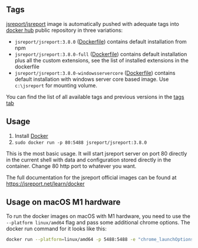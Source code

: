 
Tags
----

[jsreport/jsreport](https://hub.docker.com/r/jsreport/jsreport/) image is automatically pushed with adequate tags into [docker hub](https://www.docker.com/)  public repository in three variations:

- `jsreport/jsreport:3.8.0` ([Dockerfile](https://github.com/jsreport/jsreport/blob/3.8.0/packages/jsreport/docker/default/Dockerfile))  contains default installation from npm
- `jsreport/jsreport:3.8.0-full` ([Dockerfile](https://github.com/jsreport/jsreport/blob/3.8.0/packages/jsreport/docker/full/Dockerfile)) contains default installation plus all the custom extensions, see the list of installed extensions in the dockerfile
- `jsreport/jsreport:3.8.0-windowsservercore` ([Dockerfile](https://github.com/jsreport/jsreport/blob/3.8.0/packages/jsreport/docker/windowsservercore/Dockerfile)) contains default installation with windows server core based image. Use `c:\jsreport` for mounting volume.

You can find the list of all available tags and previous versions in the [tags tab](https://hub.docker.com/r/jsreport/jsreport/tags/)

Usage
-----

1. Install [Docker](https://www.docker.com/)
2. `sudo docker run -p 80:5488 jsreport/jsreport:3.8.0`

This is the most basic usage. It will start jsreport server on port 80 directly in the current shell with data and configuration stored directly in the container. Change 80 http port to whatever you want.

The full documentation for the jsreport official images can be found at https://jsreport.net/learn/docker

Usage on macOS M1 hardware
--------------------------

To run the docker images on macOS with M1 hardware, you need to use the `--platform linux/amd64` flag and pass some additional chrome options. The docker run command for it looks like this:

```sh
docker run --platform=linux/amd64 -p 5488:5488 -e "chrome_launchOptions_executablePath=/usr/bin/chromium-browser" -e "chrome_launchOptions_args=--no-sandbox, --disable-dev-shm-usage, --disable-dev-profile, --no-zygote, --disable-gpu, --disable-audio-output, --disable-setuid-sandbox, --single-process" jsreport/jsreport:3.8.0
```
